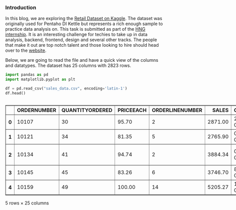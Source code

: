 ### Introduction

In this blog, we are exploring the [Retail Dataset on Kaggle](https://www.kaggle.com/datasets/kyanyoga/sample-sales-data?resource=download). The dataset was originally used for Pentaho DI Kettle but represents a rich enough sample to practice data analysis on. This task is submitted as part of the [HNG internship](https://hng.tech/internship). It is an interesting challenge for techies to take up in data analysis, backend, frontend, design and several other tracks. The people that make it out are top notch talent and those looking to hire should head over to the [website](https://hng.tech/hire).


Below, we are going to read the file and have a quick view of the columns and datatypes. The dataset has 25 columns with 2823 rows.


```python
import pandas as pd
import matplotlib.pyplot as plt
```


```python
df = pd.read_csv("sales_data.csv", encoding='latin-1')
df.head()

```





  <div id="df-b39134f9-4f4d-4744-8cb3-70f0939e1189" class="colab-df-container">
    <div>
<style scoped>
    .dataframe tbody tr th:only-of-type {
        vertical-align: middle;
    }

    .dataframe tbody tr th {
        vertical-align: top;
    }

    .dataframe thead th {
        text-align: right;
    }
</style>
<table border="1" class="dataframe">
  <thead>
    <tr style="text-align: right;">
      <th></th>
      <th>ORDERNUMBER</th>
      <th>QUANTITYORDERED</th>
      <th>PRICEEACH</th>
      <th>ORDERLINENUMBER</th>
      <th>SALES</th>
      <th>ORDERDATE</th>
      <th>STATUS</th>
      <th>QTR_ID</th>
      <th>MONTH_ID</th>
      <th>YEAR_ID</th>
      <th>...</th>
      <th>ADDRESSLINE1</th>
      <th>ADDRESSLINE2</th>
      <th>CITY</th>
      <th>STATE</th>
      <th>POSTALCODE</th>
      <th>COUNTRY</th>
      <th>TERRITORY</th>
      <th>CONTACTLASTNAME</th>
      <th>CONTACTFIRSTNAME</th>
      <th>DEALSIZE</th>
    </tr>
  </thead>
  <tbody>
    <tr>
      <th>0</th>
      <td>10107</td>
      <td>30</td>
      <td>95.70</td>
      <td>2</td>
      <td>2871.00</td>
      <td>2/24/2003 0:00</td>
      <td>Shipped</td>
      <td>1</td>
      <td>2</td>
      <td>2003</td>
      <td>...</td>
      <td>897 Long Airport Avenue</td>
      <td>NaN</td>
      <td>NYC</td>
      <td>NY</td>
      <td>10022</td>
      <td>USA</td>
      <td>NaN</td>
      <td>Yu</td>
      <td>Kwai</td>
      <td>Small</td>
    </tr>
    <tr>
      <th>1</th>
      <td>10121</td>
      <td>34</td>
      <td>81.35</td>
      <td>5</td>
      <td>2765.90</td>
      <td>05/07/2003 00:00</td>
      <td>Shipped</td>
      <td>2</td>
      <td>5</td>
      <td>2003</td>
      <td>...</td>
      <td>59 rue de l'Abbaye</td>
      <td>NaN</td>
      <td>Reims</td>
      <td>NaN</td>
      <td>51100</td>
      <td>France</td>
      <td>EMEA</td>
      <td>Henriot</td>
      <td>Paul</td>
      <td>Small</td>
    </tr>
    <tr>
      <th>2</th>
      <td>10134</td>
      <td>41</td>
      <td>94.74</td>
      <td>2</td>
      <td>3884.34</td>
      <td>07/01/2003 00:00</td>
      <td>Shipped</td>
      <td>3</td>
      <td>7</td>
      <td>2003</td>
      <td>...</td>
      <td>27 rue du Colonel Pierre Avia</td>
      <td>NaN</td>
      <td>Paris</td>
      <td>NaN</td>
      <td>75508</td>
      <td>France</td>
      <td>EMEA</td>
      <td>Da Cunha</td>
      <td>Daniel</td>
      <td>Medium</td>
    </tr>
    <tr>
      <th>3</th>
      <td>10145</td>
      <td>45</td>
      <td>83.26</td>
      <td>6</td>
      <td>3746.70</td>
      <td>8/25/2003 0:00</td>
      <td>Shipped</td>
      <td>3</td>
      <td>8</td>
      <td>2003</td>
      <td>...</td>
      <td>78934 Hillside Dr.</td>
      <td>NaN</td>
      <td>Pasadena</td>
      <td>CA</td>
      <td>90003</td>
      <td>USA</td>
      <td>NaN</td>
      <td>Young</td>
      <td>Julie</td>
      <td>Medium</td>
    </tr>
    <tr>
      <th>4</th>
      <td>10159</td>
      <td>49</td>
      <td>100.00</td>
      <td>14</td>
      <td>5205.27</td>
      <td>10/10/2003 00:00</td>
      <td>Shipped</td>
      <td>4</td>
      <td>10</td>
      <td>2003</td>
      <td>...</td>
      <td>7734 Strong St.</td>
      <td>NaN</td>
      <td>San Francisco</td>
      <td>CA</td>
      <td>NaN</td>
      <td>USA</td>
      <td>NaN</td>
      <td>Brown</td>
      <td>Julie</td>
      <td>Medium</td>
    </tr>
  </tbody>
</table>
<p>5 rows × 25 columns</p>
</div>
    <div class="colab-df-buttons">

  <div class="colab-df-container">
    <button class="colab-df-convert" onclick="convertToInteractive('df-b39134f9-4f4d-4744-8cb3-70f0939e1189')"
            title="Convert this dataframe to an interactive table."
            style="display:none;">

  <svg xmlns="http://www.w3.org/2000/svg" height="24px" viewBox="0 -960 960 960">
    <path d="M120-120v-720h720v720H120Zm60-500h600v-160H180v160Zm220 220h160v-160H400v160Zm0 220h160v-160H400v160ZM180-400h160v-160H180v160Zm440 0h160v-160H620v160ZM180-180h160v-160H180v160Zm440 0h160v-160H620v160Z"/>
  </svg>
    </button>

  <style>
    .colab-df-container {
      display:flex;
      gap: 12px;
    }

    .colab-df-convert {
      background-color: #E8F0FE;
      border: none;
      border-radius: 50%;
      cursor: pointer;
      display: none;
      fill: #1967D2;
      height: 32px;
      padding: 0 0 0 0;
      width: 32px;
    }

    .colab-df-convert:hover {
      background-color: #E2EBFA;
      box-shadow: 0px 1px 2px rgba(60, 64, 67, 0.3), 0px 1px 3px 1px rgba(60, 64, 67, 0.15);
      fill: #174EA6;
    }

    .colab-df-buttons div {
      margin-bottom: 4px;
    }

    [theme=dark] .colab-df-convert {
      background-color: #3B4455;
      fill: #D2E3FC;
    }

    [theme=dark] .colab-df-convert:hover {
      background-color: #434B5C;
      box-shadow: 0px 1px 3px 1px rgba(0, 0, 0, 0.15);
      filter: drop-shadow(0px 1px 2px rgba(0, 0, 0, 0.3));
      fill: #FFFFFF;
    }
  </style>

    <script>
      const buttonEl =
        document.querySelector('#df-b39134f9-4f4d-4744-8cb3-70f0939e1189 button.colab-df-convert');
      buttonEl.style.display =
        google.colab.kernel.accessAllowed ? 'block' : 'none';

      async function convertToInteractive(key) {
        const element = document.querySelector('#df-b39134f9-4f4d-4744-8cb3-70f0939e1189');
        const dataTable =
          await google.colab.kernel.invokeFunction('convertToInteractive',
                                                    [key], {});
        if (!dataTable) return;

        const docLinkHtml = 'Like what you see? Visit the ' +
          '<a target="_blank" href=https://colab.research.google.com/notebooks/data_table.ipynb>data table notebook</a>'
          + ' to learn more about interactive tables.';
        element.innerHTML = '';
        dataTable['output_type'] = 'display_data';
        await google.colab.output.renderOutput(dataTable, element);
        const docLink = document.createElement('div');
        docLink.innerHTML = docLinkHtml;
        element.appendChild(docLink);
      }
    </script>
  </div>


<div id="df-94023217-897e-4066-8d53-9a3956edab89">
  <button class="colab-df-quickchart" onclick="quickchart('df-94023217-897e-4066-8d53-9a3956edab89')"
            title="Suggest charts"
            style="display:none;">

<svg xmlns="http://www.w3.org/2000/svg" height="24px"viewBox="0 0 24 24"
     width="24px">
    <g>
        <path d="M19 3H5c-1.1 0-2 .9-2 2v14c0 1.1.9 2 2 2h14c1.1 0 2-.9 2-2V5c0-1.1-.9-2-2-2zM9 17H7v-7h2v7zm4 0h-2V7h2v10zm4 0h-2v-4h2v4z"/>
    </g>
</svg>
  </button>

<style>
  .colab-df-quickchart {
      --bg-color: #E8F0FE;
      --fill-color: #1967D2;
      --hover-bg-color: #E2EBFA;
      --hover-fill-color: #174EA6;
      --disabled-fill-color: #AAA;
      --disabled-bg-color: #DDD;
  }

  [theme=dark] .colab-df-quickchart {
      --bg-color: #3B4455;
      --fill-color: #D2E3FC;
      --hover-bg-color: #434B5C;
      --hover-fill-color: #FFFFFF;
      --disabled-bg-color: #3B4455;
      --disabled-fill-color: #666;
  }

  .colab-df-quickchart {
    background-color: var(--bg-color);
    border: none;
    border-radius: 50%;
    cursor: pointer;
    display: none;
    fill: var(--fill-color);
    height: 32px;
    padding: 0;
    width: 32px;
  }

  .colab-df-quickchart:hover {
    background-color: var(--hover-bg-color);
    box-shadow: 0 1px 2px rgba(60, 64, 67, 0.3), 0 1px 3px 1px rgba(60, 64, 67, 0.15);
    fill: var(--button-hover-fill-color);
  }

  .colab-df-quickchart-complete:disabled,
  .colab-df-quickchart-complete:disabled:hover {
    background-color: var(--disabled-bg-color);
    fill: var(--disabled-fill-color);
    box-shadow: none;
  }

  .colab-df-spinner {
    border: 2px solid var(--fill-color);
    border-color: transparent;
    border-bottom-color: var(--fill-color);
    animation:
      spin 1s steps(1) infinite;
  }

  @keyframes spin {
    0% {
      border-color: transparent;
      border-bottom-color: var(--fill-color);
      border-left-color: var(--fill-color);
    }
    20% {
      border-color: transparent;
      border-left-color: var(--fill-color);
      border-top-color: var(--fill-color);
    }
    30% {
      border-color: transparent;
      border-left-color: var(--fill-color);
      border-top-color: var(--fill-color);
      border-right-color: var(--fill-color);
    }
    40% {
      border-color: transparent;
      border-right-color: var(--fill-color);
      border-top-color: var(--fill-color);
    }
    60% {
      border-color: transparent;
      border-right-color: var(--fill-color);
    }
    80% {
      border-color: transparent;
      border-right-color: var(--fill-color);
      border-bottom-color: var(--fill-color);
    }
    90% {
      border-color: transparent;
      border-bottom-color: var(--fill-color);
    }
  }
</style>

  <script>
    async function quickchart(key) {
      const quickchartButtonEl =
        document.querySelector('#' + key + ' button');
      quickchartButtonEl.disabled = true;  // To prevent multiple clicks.
      quickchartButtonEl.classList.add('colab-df-spinner');
      try {
        const charts = await google.colab.kernel.invokeFunction(
            'suggestCharts', [key], {});
      } catch (error) {
        console.error('Error during call to suggestCharts:', error);
      }
      quickchartButtonEl.classList.remove('colab-df-spinner');
      quickchartButtonEl.classList.add('colab-df-quickchart-complete');
    }
    (() => {
      let quickchartButtonEl =
        document.querySelector('#df-94023217-897e-4066-8d53-9a3956edab89 button');
      quickchartButtonEl.style.display =
        google.colab.kernel.accessAllowed ? 'block' : 'none';
    })();
  </script>
</div>

    </div>
  </div>





```python
df.shape
```




    (2823, 25)



Here are the different data types present.


```python
df.dtypes

```




    ORDERNUMBER           int64
    QUANTITYORDERED       int64
    PRICEEACH           float64
    ORDERLINENUMBER       int64
    SALES               float64
    ORDERDATE            object
    STATUS               object
    QTR_ID                int64
    MONTH_ID              int64
    YEAR_ID               int64
    PRODUCTLINE          object
    MSRP                  int64
    PRODUCTCODE          object
    CUSTOMERNAME         object
    PHONE                object
    ADDRESSLINE1         object
    ADDRESSLINE2         object
    CITY                 object
    STATE                object
    POSTALCODE           object
    COUNTRY              object
    TERRITORY            object
    CONTACTLASTNAME      object
    CONTACTFIRSTNAME     object
    DEALSIZE             object
    dtype: object



Next, we will look for empty cells in each column. The empty cells do not seem to be that impactful although they'd be useful in further analysis. In TERRITORY, the 1074 were for North America which was misinterpreted as Not A Number. The STATE column should be dropped if doing an analysis of all the orders. It'd only be useful for analysis of sales in the US.


```python
# Find empty cells
empty_cells = df.isnull().sum()

# Number of empty cells in each column
print(empty_cells)

```

    ORDERNUMBER            0
    QUANTITYORDERED        0
    PRICEEACH              0
    ORDERLINENUMBER        0
    SALES                  0
    ORDERDATE              0
    STATUS                 0
    QTR_ID                 0
    MONTH_ID               0
    YEAR_ID                0
    PRODUCTLINE            0
    MSRP                   0
    PRODUCTCODE            0
    CUSTOMERNAME           0
    PHONE                  0
    ADDRESSLINE1           0
    ADDRESSLINE2        2521
    CITY                   0
    STATE               1486
    POSTALCODE            76
    COUNTRY                0
    TERRITORY           1074
    CONTACTLASTNAME        0
    CONTACTFIRSTNAME       0
    DEALSIZE               0
    dtype: int64
    

This gives all the info together.


```python
df.info()

```

    <class 'pandas.core.frame.DataFrame'>
    RangeIndex: 2823 entries, 0 to 2822
    Data columns (total 25 columns):
     #   Column            Non-Null Count  Dtype  
    ---  ------            --------------  -----  
     0   ORDERNUMBER       2823 non-null   int64  
     1   QUANTITYORDERED   2823 non-null   int64  
     2   PRICEEACH         2823 non-null   float64
     3   ORDERLINENUMBER   2823 non-null   int64  
     4   SALES             2823 non-null   float64
     5   ORDERDATE         2823 non-null   object 
     6   STATUS            2823 non-null   object 
     7   QTR_ID            2823 non-null   int64  
     8   MONTH_ID          2823 non-null   int64  
     9   YEAR_ID           2823 non-null   int64  
     10  PRODUCTLINE       2823 non-null   object 
     11  MSRP              2823 non-null   int64  
     12  PRODUCTCODE       2823 non-null   object 
     13  CUSTOMERNAME      2823 non-null   object 
     14  PHONE             2823 non-null   object 
     15  ADDRESSLINE1      2823 non-null   object 
     16  ADDRESSLINE2      302 non-null    object 
     17  CITY              2823 non-null   object 
     18  STATE             1337 non-null   object 
     19  POSTALCODE        2747 non-null   object 
     20  COUNTRY           2823 non-null   object 
     21  TERRITORY         1749 non-null   object 
     22  CONTACTLASTNAME   2823 non-null   object 
     23  CONTACTFIRSTNAME  2823 non-null   object 
     24  DEALSIZE          2823 non-null   object 
    dtypes: float64(2), int64(7), object(16)
    memory usage: 551.5+ KB
    

We will also check basic statistics for the numerical columns. Note, all numerical columns are picked and the formula does not discriminate IDs. Converting IDs to categorical columns to avoid numerical manipulation could be useful.


```python
df.describe()
```





  <div id="df-1808305d-5572-4a0f-b579-b54ce8dfe89d" class="colab-df-container">
    <div>
<style scoped>
    .dataframe tbody tr th:only-of-type {
        vertical-align: middle;
    }

    .dataframe tbody tr th {
        vertical-align: top;
    }

    .dataframe thead th {
        text-align: right;
    }
</style>
<table border="1" class="dataframe">
  <thead>
    <tr style="text-align: right;">
      <th></th>
      <th>ORDERNUMBER</th>
      <th>QUANTITYORDERED</th>
      <th>PRICEEACH</th>
      <th>ORDERLINENUMBER</th>
      <th>SALES</th>
      <th>QTR_ID</th>
      <th>MONTH_ID</th>
      <th>YEAR_ID</th>
      <th>MSRP</th>
    </tr>
  </thead>
  <tbody>
    <tr>
      <th>count</th>
      <td>2823.000000</td>
      <td>2823.000000</td>
      <td>2823.000000</td>
      <td>2823.000000</td>
      <td>2823.000000</td>
      <td>2823.000000</td>
      <td>2823.000000</td>
      <td>2823.00000</td>
      <td>2823.000000</td>
    </tr>
    <tr>
      <th>mean</th>
      <td>10258.725115</td>
      <td>35.092809</td>
      <td>83.658544</td>
      <td>6.466171</td>
      <td>3553.889072</td>
      <td>2.717676</td>
      <td>7.092455</td>
      <td>2003.81509</td>
      <td>100.715551</td>
    </tr>
    <tr>
      <th>std</th>
      <td>92.085478</td>
      <td>9.741443</td>
      <td>20.174277</td>
      <td>4.225841</td>
      <td>1841.865106</td>
      <td>1.203878</td>
      <td>3.656633</td>
      <td>0.69967</td>
      <td>40.187912</td>
    </tr>
    <tr>
      <th>min</th>
      <td>10100.000000</td>
      <td>6.000000</td>
      <td>26.880000</td>
      <td>1.000000</td>
      <td>482.130000</td>
      <td>1.000000</td>
      <td>1.000000</td>
      <td>2003.00000</td>
      <td>33.000000</td>
    </tr>
    <tr>
      <th>25%</th>
      <td>10180.000000</td>
      <td>27.000000</td>
      <td>68.860000</td>
      <td>3.000000</td>
      <td>2203.430000</td>
      <td>2.000000</td>
      <td>4.000000</td>
      <td>2003.00000</td>
      <td>68.000000</td>
    </tr>
    <tr>
      <th>50%</th>
      <td>10262.000000</td>
      <td>35.000000</td>
      <td>95.700000</td>
      <td>6.000000</td>
      <td>3184.800000</td>
      <td>3.000000</td>
      <td>8.000000</td>
      <td>2004.00000</td>
      <td>99.000000</td>
    </tr>
    <tr>
      <th>75%</th>
      <td>10333.500000</td>
      <td>43.000000</td>
      <td>100.000000</td>
      <td>9.000000</td>
      <td>4508.000000</td>
      <td>4.000000</td>
      <td>11.000000</td>
      <td>2004.00000</td>
      <td>124.000000</td>
    </tr>
    <tr>
      <th>max</th>
      <td>10425.000000</td>
      <td>97.000000</td>
      <td>100.000000</td>
      <td>18.000000</td>
      <td>14082.800000</td>
      <td>4.000000</td>
      <td>12.000000</td>
      <td>2005.00000</td>
      <td>214.000000</td>
    </tr>
  </tbody>
</table>
</div>
    <div class="colab-df-buttons">

  <div class="colab-df-container">
    <button class="colab-df-convert" onclick="convertToInteractive('df-1808305d-5572-4a0f-b579-b54ce8dfe89d')"
            title="Convert this dataframe to an interactive table."
            style="display:none;">

  <svg xmlns="http://www.w3.org/2000/svg" height="24px" viewBox="0 -960 960 960">
    <path d="M120-120v-720h720v720H120Zm60-500h600v-160H180v160Zm220 220h160v-160H400v160Zm0 220h160v-160H400v160ZM180-400h160v-160H180v160Zm440 0h160v-160H620v160ZM180-180h160v-160H180v160Zm440 0h160v-160H620v160Z"/>
  </svg>
    </button>

  <style>
    .colab-df-container {
      display:flex;
      gap: 12px;
    }

    .colab-df-convert {
      background-color: #E8F0FE;
      border: none;
      border-radius: 50%;
      cursor: pointer;
      display: none;
      fill: #1967D2;
      height: 32px;
      padding: 0 0 0 0;
      width: 32px;
    }

    .colab-df-convert:hover {
      background-color: #E2EBFA;
      box-shadow: 0px 1px 2px rgba(60, 64, 67, 0.3), 0px 1px 3px 1px rgba(60, 64, 67, 0.15);
      fill: #174EA6;
    }

    .colab-df-buttons div {
      margin-bottom: 4px;
    }

    [theme=dark] .colab-df-convert {
      background-color: #3B4455;
      fill: #D2E3FC;
    }

    [theme=dark] .colab-df-convert:hover {
      background-color: #434B5C;
      box-shadow: 0px 1px 3px 1px rgba(0, 0, 0, 0.15);
      filter: drop-shadow(0px 1px 2px rgba(0, 0, 0, 0.3));
      fill: #FFFFFF;
    }
  </style>

    <script>
      const buttonEl =
        document.querySelector('#df-1808305d-5572-4a0f-b579-b54ce8dfe89d button.colab-df-convert');
      buttonEl.style.display =
        google.colab.kernel.accessAllowed ? 'block' : 'none';

      async function convertToInteractive(key) {
        const element = document.querySelector('#df-1808305d-5572-4a0f-b579-b54ce8dfe89d');
        const dataTable =
          await google.colab.kernel.invokeFunction('convertToInteractive',
                                                    [key], {});
        if (!dataTable) return;

        const docLinkHtml = 'Like what you see? Visit the ' +
          '<a target="_blank" href=https://colab.research.google.com/notebooks/data_table.ipynb>data table notebook</a>'
          + ' to learn more about interactive tables.';
        element.innerHTML = '';
        dataTable['output_type'] = 'display_data';
        await google.colab.output.renderOutput(dataTable, element);
        const docLink = document.createElement('div');
        docLink.innerHTML = docLinkHtml;
        element.appendChild(docLink);
      }
    </script>
  </div>


<div id="df-794b7fb2-acec-4f4a-af93-b6bdd8b0db30">
  <button class="colab-df-quickchart" onclick="quickchart('df-794b7fb2-acec-4f4a-af93-b6bdd8b0db30')"
            title="Suggest charts"
            style="display:none;">

<svg xmlns="http://www.w3.org/2000/svg" height="24px"viewBox="0 0 24 24"
     width="24px">
    <g>
        <path d="M19 3H5c-1.1 0-2 .9-2 2v14c0 1.1.9 2 2 2h14c1.1 0 2-.9 2-2V5c0-1.1-.9-2-2-2zM9 17H7v-7h2v7zm4 0h-2V7h2v10zm4 0h-2v-4h2v4z"/>
    </g>
</svg>
  </button>

<style>
  .colab-df-quickchart {
      --bg-color: #E8F0FE;
      --fill-color: #1967D2;
      --hover-bg-color: #E2EBFA;
      --hover-fill-color: #174EA6;
      --disabled-fill-color: #AAA;
      --disabled-bg-color: #DDD;
  }

  [theme=dark] .colab-df-quickchart {
      --bg-color: #3B4455;
      --fill-color: #D2E3FC;
      --hover-bg-color: #434B5C;
      --hover-fill-color: #FFFFFF;
      --disabled-bg-color: #3B4455;
      --disabled-fill-color: #666;
  }

  .colab-df-quickchart {
    background-color: var(--bg-color);
    border: none;
    border-radius: 50%;
    cursor: pointer;
    display: none;
    fill: var(--fill-color);
    height: 32px;
    padding: 0;
    width: 32px;
  }

  .colab-df-quickchart:hover {
    background-color: var(--hover-bg-color);
    box-shadow: 0 1px 2px rgba(60, 64, 67, 0.3), 0 1px 3px 1px rgba(60, 64, 67, 0.15);
    fill: var(--button-hover-fill-color);
  }

  .colab-df-quickchart-complete:disabled,
  .colab-df-quickchart-complete:disabled:hover {
    background-color: var(--disabled-bg-color);
    fill: var(--disabled-fill-color);
    box-shadow: none;
  }

  .colab-df-spinner {
    border: 2px solid var(--fill-color);
    border-color: transparent;
    border-bottom-color: var(--fill-color);
    animation:
      spin 1s steps(1) infinite;
  }

  @keyframes spin {
    0% {
      border-color: transparent;
      border-bottom-color: var(--fill-color);
      border-left-color: var(--fill-color);
    }
    20% {
      border-color: transparent;
      border-left-color: var(--fill-color);
      border-top-color: var(--fill-color);
    }
    30% {
      border-color: transparent;
      border-left-color: var(--fill-color);
      border-top-color: var(--fill-color);
      border-right-color: var(--fill-color);
    }
    40% {
      border-color: transparent;
      border-right-color: var(--fill-color);
      border-top-color: var(--fill-color);
    }
    60% {
      border-color: transparent;
      border-right-color: var(--fill-color);
    }
    80% {
      border-color: transparent;
      border-right-color: var(--fill-color);
      border-bottom-color: var(--fill-color);
    }
    90% {
      border-color: transparent;
      border-bottom-color: var(--fill-color);
    }
  }
</style>

  <script>
    async function quickchart(key) {
      const quickchartButtonEl =
        document.querySelector('#' + key + ' button');
      quickchartButtonEl.disabled = true;  // To prevent multiple clicks.
      quickchartButtonEl.classList.add('colab-df-spinner');
      try {
        const charts = await google.colab.kernel.invokeFunction(
            'suggestCharts', [key], {});
      } catch (error) {
        console.error('Error during call to suggestCharts:', error);
      }
      quickchartButtonEl.classList.remove('colab-df-spinner');
      quickchartButtonEl.classList.add('colab-df-quickchart-complete');
    }
    (() => {
      let quickchartButtonEl =
        document.querySelector('#df-794b7fb2-acec-4f4a-af93-b6bdd8b0db30 button');
      quickchartButtonEl.style.display =
        google.colab.kernel.accessAllowed ? 'block' : 'none';
    })();
  </script>
</div>

    </div>
  </div>




## Observations

In the next part, we look for anomalies like duplicate rows, financial columns being in the negative, or quantities ordered being greater than 100.


```python
# Check for duplicate rows
duplicate_rows = df[df.duplicated()]

# Check for outliers in the quantity column
outliers = df[df['QUANTITYORDERED'] > 100]

# Check for negative values in a few price columns
negative_prices = df[df['PRICEEACH'] < 0]
negative_prices2 = df[df['SALES'] < 0]

# Print the number of anomalies found
print("Number of duplicate rows:", len(duplicate_rows))
print("Number of outliers in quantity:", len(outliers))
print("Number of negative values in unit price:", len(negative_prices))
print("Number of negative values in Sales:", len(negative_prices))
```

    Number of duplicate rows: 0
    Number of outliers in quantity: 0
    Number of negative values in unit price: 0
    Number of negative values in Sales: 0
    

There were no anomalies in the dataset.

In terms of frequency, the deals are mostly medium with the average sale being 3553.


```python
df['DEALSIZE'].value_counts().plot(kind='bar')
```




    <Axes: xlabel='DEALSIZE'>




    
![png](output_19_1.png)
    


Mean sales for each product line can be seen in the graph below. The average difference between Trains (lowest) and Classic Cars (Highest), seems to be a 1000.


```python
plt.figure(figsize=(12, 6))
df.groupby('PRODUCTLINE')['SALES'].mean().plot(kind='bar')
```




    <Axes: xlabel='PRODUCTLINE'>




    
![png](output_21_1.png)
    


There was a sales increase between 2003 and 2004 then a dip in 2005.


```python
df['YEAR_ID'].value_counts()
```




    YEAR_ID
    2004    1345
    2003    1000
    2005     478
    Name: count, dtype: int64




```python
df['YEAR_ID'].value_counts().plot(kind='bar')
plt.show()

```


    
![png](output_24_0.png)
    


## Conclusion

Further analysis could help us find out why the cells were empty for STATE and TERRITORY and if the information can be found in other ways. This also helps the team ensure integrity in data entry is adhered to during data collection in other projects.

An investigation should also be done to evaluate any reasons behind the deep in 2005. Was the data collected throughout the year? Was there a financial crisis? Is it something in the supply chain? These would be some appropriate questions to ask.

I'd also reccomend analysis that touches on correlation between the different columns.
